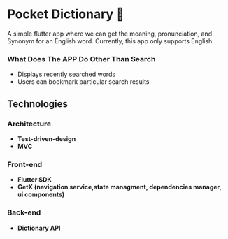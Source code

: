 # Pocket Dictionary 📖

A simple flutter app where we can get the meaning, pronunciation, and Synonym for an English word. Currently, this app only supports English.

### What Does The APP Do Other Than Search
- Displays recently searched words
- Users can bookmark particular search results

## Technologies
### Architecture
- **Test-driven-design**
- **MVC**

### Front-end
- **Flutter SDK**
- **GetX (navigation service,state managment, dependencies manager, ui components)**

### Back-end
- **Dictionary API** 
